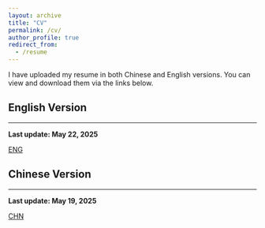 ```yaml
---
layout: archive
title: "CV"
permalink: /cv/
author_profile: true
redirect_from:
  - /resume
---
```


I have uploaded my resume in both Chinese and English versions. You can view and download them via the links below.

## English Version
------
**Last update: May 22, 2025**

<i class="fas fa-file-pdf"></i> [ENG](/files/CV.pdf)

## Chinese Version
------
**Last update: May 19, 2025**

<i class="fas fa-file-pdf"></i> [CHN](/files/CV-CN.pdf)
